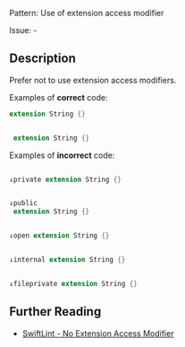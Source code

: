 Pattern: Use of extension access modifier

Issue: -

## Description

Prefer not to use extension access modifiers.

Examples of **correct** code:
```swift
extension String {}


 extension String {}

```
Examples of **incorrect** code:
```swift

↓private extension String {}


↓public 
 extension String {}


↓open extension String {}


↓internal extension String {}


↓fileprivate extension String {}

```

## Further Reading

* [SwiftLint - No Extension Access Modifier](https://realm.github.io/SwiftLint/no_extension_access_modifier.html)
